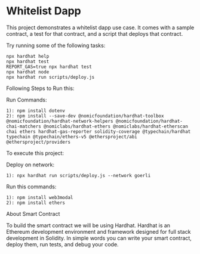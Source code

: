 # Whitelist Dapp

This project demonstrates a whitelist dapp use case. It comes with a sample contract, a test for that contract, and a script that deploys that contract.

Try running some of the following tasks:

```shell
npx hardhat help
npx hardhat test
REPORT_GAS=true npx hardhat test
npx hardhat node
npx hardhat run scripts/deploy.js
```

Following Steps to Run this:

Run Commands:

```
1): npm install dotenv
2): npm install --save-dev @nomicfoundation/hardhat-toolbox @nomicfoundation/hardhat-network-helpers @nomicfoundation/hardhat-chai-matchers @nomiclabs/hardhat-ethers @nomiclabs/hardhat-etherscan chai ethers hardhat-gas-reporter solidity-coverage @typechain/hardhat typechain @typechain/ethers-v5 @ethersproject/abi @ethersproject/providers
```

To execute this project:

Deploy on network:

```
1): npx hardhat run scripts/deploy.js --network goerli
```

Run this commands:

```
1): npm install web3modal
2): npm install ethers
```

About Smart Contract

To build the smart contract we will be using Hardhat. Hardhat is an Ethereum development environment and framework designed for full stack development in Solidity. In simple words you can write your smart contract, deploy them, run tests, and debug your code.
